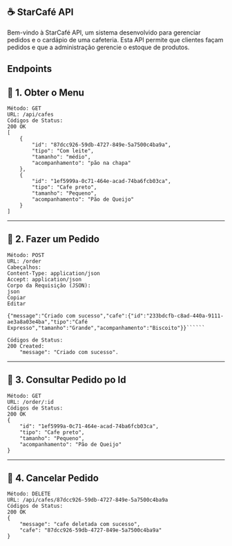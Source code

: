 ## ☕ StarCafé API
Bem-vindo à StarCafé API, um sistema desenvolvido para gerenciar pedidos e o cardápio de uma cafeteria. Esta API permite que clientes façam pedidos e que a administração gerencie o estoque de produtos.

## Endpoints
## 📝 1. Obter o Menu
``````
Método: GET
URL: /api/cafes
Códigos de Status:
200 OK
[
    {
        "id": "87dcc926-59db-4727-849e-5a7500c4ba9a",
        "tipo": "Com leite",
        "tamanho": "médio",
        "acompanhamento": "pão na chapa"
    },
    {
        "id": "1ef5999a-0c71-464e-acad-74ba6fcb03ca",
        "tipo": "Cafe preto",
        "tamanho": "Pequeno",
        "acompanhamento": "Pão de Queijo"
    }
]
``````
---
## 📝 2. Fazer um Pedido
``````
Método: POST
URL: /order
Cabeçalhos:
Content-Type: application/json
Accept: application/json
Corpo da Requisição (JSON):
json
Copiar
Editar

{"message":"Criado com sucesso","cafe":{"id":"233bdcfb-c8ad-440a-9111-ae3a8a03e4ba","tipo":"Café Expresso","tamanho":"Grande","acompanhamento":"Biscoito"}}``````

Códigos de Status:
200 Created: 
    "message": "Criado com sucesso".
``````
---

## 📝 3. Consultar Pedido po Id
``````
Método: GET
URL: /order/:id
Códigos de Status:
200 OK
{
    "id": "1ef5999a-0c71-464e-acad-74ba6fcb03ca",
    "tipo": "Cafe preto",
    "tamanho": "Pequeno",
    "acompanhamento": "Pão de Queijo"
}
``````
---


## 📝 4. Cancelar Pedido
``````
Método: DELETE
URL: /api/cafes/87dcc926-59db-4727-849e-5a7500c4ba9a
Códigos de Status:
200 OK
{
    "message": "cafe deletada com sucesso",
    "cafe": "87dcc926-59db-4727-849e-5a7500c4ba9a"
}
``````



